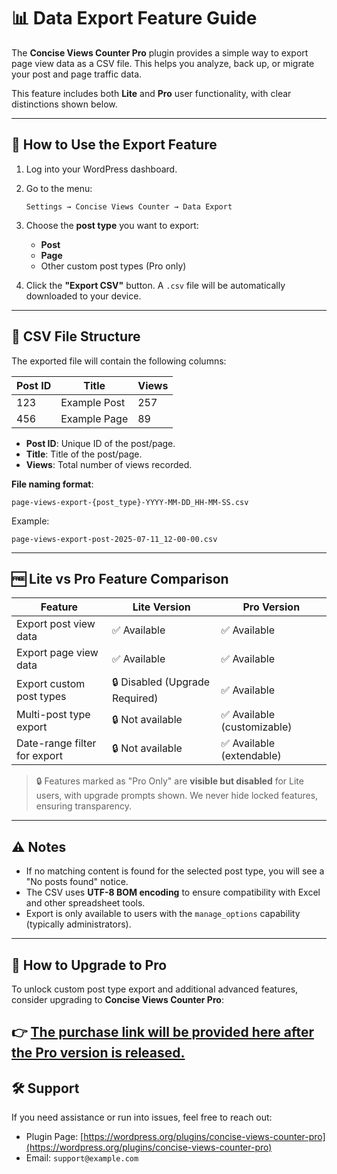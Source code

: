 # 📊 Data Export Feature Guide

The **Concise Views Counter Pro** plugin provides a simple way to export page view data as a CSV file. This helps you analyze, back up, or migrate your post and page traffic data.

This feature includes both **Lite** and **Pro** user functionality, with clear distinctions shown below.

---

## 🧭 How to Use the Export Feature

1. Log into your WordPress dashboard.

2. Go to the menu:
   ```
   Settings → Concise Views Counter → Data Export
   ```

3. Choose the **post type** you want to export:
   - **Post**
   - **Page**
   - Other custom post types (Pro only)

4. Click the **"Export CSV"** button. A `.csv` file will be automatically downloaded to your device.

---

## 📁 CSV File Structure

The exported file will contain the following columns:

| Post ID | Title          | Views   |
|---------|----------------|---------|
| 123     | Example Post    | 257     |
| 456     | Example Page    | 89      |

- **Post ID**: Unique ID of the post/page.
- **Title**: Title of the post/page.
- **Views**: Total number of views recorded.

**File naming format**:
```
page-views-export-{post_type}-YYYY-MM-DD_HH-MM-SS.csv
```

Example:
```
page-views-export-post-2025-07-11_12-00-00.csv
```

---

## 🆓 Lite vs Pro Feature Comparison

| Feature                             | Lite Version | Pro Version |
|-------------------------------------|--------------|-------------|
| Export post view data               | ✅ Available  | ✅ Available |
| Export page view data               | ✅ Available  | ✅ Available |
| Export custom post types            | 🔒 Disabled (Upgrade Required) | ✅ Available |
| Multi-post type export              | 🔒 Not available | ✅ Available (customizable) |
| Date-range filter for export        | 🔒 Not available | ✅ Available (extendable) |

> 🔒 Features marked as "Pro Only" are **visible but disabled** for Lite users, with upgrade prompts shown. We never hide locked features, ensuring transparency.

---

## ⚠️ Notes

- If no matching content is found for the selected post type, you will see a "No posts found" notice.
- The CSV uses **UTF-8 BOM encoding** to ensure compatibility with Excel and other spreadsheet tools.
- Export is only available to users with the `manage_options` capability (typically administrators).

---

## 🚀 How to Upgrade to Pro

To unlock custom post type export and additional advanced features, consider upgrading to **Concise Views Counter Pro**:

👉 [The purchase link will be provided here after the Pro version is released.](#)
---

## 🛠 Support

If you need assistance or run into issues, feel free to reach out:

- Plugin Page: [https://wordpress.org/plugins/concise-views-counter-pro](https://wordpress.org/plugins/concise-views-counter-pro)
- Email: `support@example.com`
